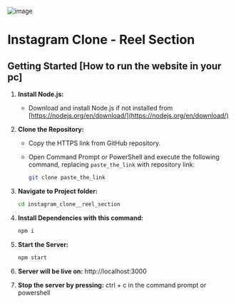 ![image](https://github.com/Subhajitorrin/instagram_clone__reel_section/assets/109899216/e4c6184c-cbf0-4206-9b07-254be0ed083e)

# Instagram Clone - Reel Section

## Getting Started [How to run the website in your pc]

1. **Install Node.js:**
   - Download and install Node.js if not installed from [https://nodejs.org/en/download/](https://nodejs.org/en/download/)

2. **Clone the Repository:**
   - Copy the HTTPS link from GitHub repository.

   - Open Command Prompt or PowerShell and execute the following command, replacing `paste_the_link` with repository link:
     ```bash
     git clone paste_the_link
     ```

3. **Navigate to Project folder:**
   ```bash
   cd instagram_clone__reel_section
   ```

4. **Install Dependencies with this command:**
   ```bash
   npm i
   ```

5. **Start the Server:**
   ```bash
   npm start
   ```

5. **Server will be live on:**
http://localhost:3000

6. **Stop the server by pressing:**
ctrl + c in the command prompt or powershell
